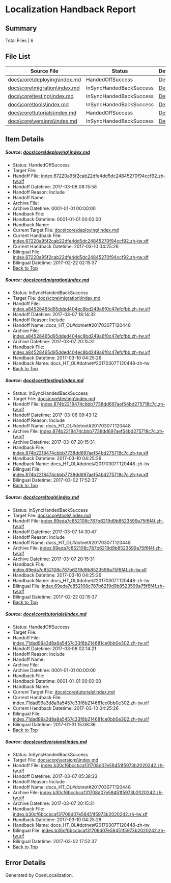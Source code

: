 # <a name='report-top'></a> Localization Handback Report

## Summary
 Total Files | 6

## File List
 Source File | Status | Details 
 ----------- | ------ | ------- 
 [docs\core\deploying\index.md](https://github.com/dotnet/docs/blob/91acc5f36294b02b28ab2f84381c9674b7c98d8d/docs/core/deploying/index.md) | HandedOffSuccess | [Details](#fb04ab4d7996e3213a247527745821aa1aa31f3234)
 [docs\core\migration\index.md](https://github.com/dotnet/docs/blob/f829714f545314daaa218b241008b5a2955ec589/docs/core/migration/index.md) | InSyncHandedBackSuccess | [Details](#5872201f705c07bf692d0dc7f962068632f6b54049)
 [docs\core\testing\index.md](https://github.com/dotnet/docs/blob/095ebad90e3f0b188d208d22f6f16b9552f8ea86/docs/core/testing/index.md) | InSyncHandedBackSuccess | [Details](#ca9d57a3ef3382c4957de5edb55959f1a3f13ee063)
 [docs\core\tools\index.md](https://github.com/dotnet/docs/blob/195664ae6409be02ca132900d9c513a7b412acd4/docs/core/tools/index.md) | InSyncHandedBackSuccess | [Details](#4e3137d8506342662d145481d5e9fde1d53b9ba393)
 [docs\core\tutorials\index.md](https://github.com/dotnet/docs/blob/9d770d008ff1223499de36b2b7b731d8ff6f0f2b/docs/core/tutorials/index.md) | HandedOffSuccess | [Details](#7b9279642d97868f155dfb1e5835bc941277085f101)
 [docs\core\versions\index.md](https://github.com/dotnet/docs/blob/519253bd6dc105afb138268c62347c29a6072fbb/docs/core/versions/index.md) | InSyncHandedBackSuccess | [Details](#7be49f3ac7a7806e631eacf5004343919654881e116)

## Item Details
##### <a name='fb04ab4d7996e3213a247527745821aa1aa31f3234'></a> Source: [docs\core\deploying\index.md](https://github.com/dotnet/docs/blob/91acc5f36294b02b28ab2f84381c9674b7c98d8d/docs/core/deploying/index.md)
* Status: HandedOffSuccess
* Target File: 
* Handoff File: [index.67220a95f2cab22dfe4dd5dc24845270f94ccf92.zh-tw.xlf](https://github.com/dotnet/docs.handoff/blob/f8ce0ddca1e2a94c89ef60e6939f83ada57a230b/ol-handoff/dotnet/docs.zh-tw/master/dotnet-core/index.67220a95f2cab22dfe4dd5dc24845270f94ccf92.zh-tw.xlf)
* Handoff Datetime: 2017-03-08 08:15:58
* Handoff Reason: Include
* Handoff Name: 
* Archive File: 
* Archive Datetime: 0001-01-01 00:00:00
* Handback File: 
* Handback Datetime: 0001-01-01 00:00:00
* Handback Name: 
* Current Target File: [docs\core\deploying\index.md](https://github.com/dotnet/docs.zh-tw/blob/b6daac07404ff8faf092ac5db2c506d0f2b0f6a5/docs/core/deploying/index.md)
* Current Handback File: [index.67220a95f2cab22dfe4dd5dc24845270f94ccf92.zh-tw.xlf](https://github.com/dotnet/docs.handback/blob/88b60267a0e5748de5a6f03696991c9556c647f4/ol-handback/dotnet/docs.zh-tw/master/dotnet-core/index.67220a95f2cab22dfe4dd5dc24845270f94ccf92.zh-tw.xlf)
* Current Handback Datetime: 2017-03-10 04:25:26
* Bilingual File: [index.67220a95f2cab22dfe4dd5dc24845270f94ccf92.zh-tw.xlf](https://github.com/dotnet/docs.handback/blob/63a204b0d3b8a657b40800181d0a0b059c42431c/ol-handback/dotnet/docs.zh-tw/master/dotnet-core/index.67220a95f2cab22dfe4dd5dc24845270f94ccf92.zh-tw.xlf)
* Bilingual Datetime: 2017-02-22 02:15:37
* [Back to Top](#report-top)

##### <a name='5872201f705c07bf692d0dc7f962068632f6b54049'></a> Source: [docs\core\migration\index.md](https://github.com/dotnet/docs/blob/f829714f545314daaa218b241008b5a2955ec589/docs/core/migration/index.md)
* Status: InSyncHandedBackSuccess
* Target File: [docs\core\migration\index.md](https://github.com/dotnet/docs.zh-tw/blob/b6daac07404ff8faf092ac5db2c506d0f2b0f6a5/docs/core/migration/index.md)
* Handoff File: [index.a84528465d95dded404ec8bd249a6f0c47efcfbb.zh-tw.xlf](https://github.com/dotnet/docs.handoff/blob/f7d7f2d5a06bad3f7051047df6284a4ce3c7ec0d/ol-handoff/dotnet/docs.zh-tw/master/dotnet-core/index.a84528465d95dded404ec8bd249a6f0c47efcfbb.zh-tw.xlf)
* Handoff Datetime: 2017-03-07 18:14:32
* Handoff Reason: Include
* Handoff Name: docs_HT_OL#dotnet#20170307T120448
* Archive File: [index.a84528465d95dded404ec8bd249a6f0c47efcfbb.zh-tw.xlf](https://github.com/dotnet/docs.handoff/blob/90cb85c80c23d524bb8dd16c302a63b496d0b4a2/ol-archive/dotnet/docs.zh-tw/master/dotnet-core/index.a84528465d95dded404ec8bd249a6f0c47efcfbb.zh-tw.xlf)
* Archive Datetime: 2017-03-07 20:15:31
* Handback File: [index.a84528465d95dded404ec8bd249a6f0c47efcfbb.zh-tw.xlf](https://github.com/dotnet/docs.handback/blob/88b60267a0e5748de5a6f03696991c9556c647f4/ol-handback/dotnet/docs.zh-tw/master/dotnet-core/index.a84528465d95dded404ec8bd249a6f0c47efcfbb.zh-tw.xlf)
* Handback Datetime: 2017-03-10 04:25:26
* Handback Name: docs_HT_OL#dotnet#20170307T120448-zh-tw
* [Back to Top](#report-top)

##### <a name='ca9d57a3ef3382c4957de5edb55959f1a3f13ee063'></a> Source: [docs\core\testing\index.md](https://github.com/dotnet/docs/blob/095ebad90e3f0b188d208d22f6f16b9552f8ea86/docs/core/testing/index.md)
* Status: InSyncHandedBackSuccess
* Target File: [docs\core\testing\index.md](https://github.com/dotnet/docs.zh-tw/blob/b6daac07404ff8faf092ac5db2c506d0f2b0f6a5/docs/core/testing/index.md)
* Handoff File: [index.874b2218474cbbb7738dd697aef54bd275718c7c.zh-tw.xlf](https://github.com/dotnet/docs.handoff/blob/d8e4af32a2a5e0db5f21738a9802a7a2d25a3932/ol-handoff/dotnet/docs.zh-tw/master/dotnet-core/index.874b2218474cbbb7738dd697aef54bd275718c7c.zh-tw.xlf)
* Handoff Datetime: 2017-03-06 09:43:12
* Handoff Reason: Include
* Handoff Name: docs_HT_OL#dotnet#20170307T120448
* Archive File: [index.874b2218474cbbb7738dd697aef54bd275718c7c.zh-tw.xlf](https://github.com/dotnet/docs.handoff/blob/90cb85c80c23d524bb8dd16c302a63b496d0b4a2/ol-archive/dotnet/docs.zh-tw/master/dotnet-core/index.874b2218474cbbb7738dd697aef54bd275718c7c.zh-tw.xlf)
* Archive Datetime: 2017-03-07 20:15:31
* Handback File: [index.874b2218474cbbb7738dd697aef54bd275718c7c.zh-tw.xlf](https://github.com/dotnet/docs.handback/blob/88b60267a0e5748de5a6f03696991c9556c647f4/ol-handback/dotnet/docs.zh-tw/master/dotnet-core/index.874b2218474cbbb7738dd697aef54bd275718c7c.zh-tw.xlf)
* Handback Datetime: 2017-03-10 04:25:26
* Handback Name: docs_HT_OL#dotnet#20170307T120448-zh-tw
* Bilingual File: [index.874b2218474cbbb7738dd697aef54bd275718c7c.zh-tw.xlf](https://github.com/dotnet/docs.handback/blob/c5655aab5185ffdbe699dd153a3a7c0118b21d2f/ol-handback/dotnet/docs.zh-tw/master/dotnet-core/index.874b2218474cbbb7738dd697aef54bd275718c7c.zh-tw.xlf)
* Bilingual Datetime: 2017-03-02 17:52:37
* [Back to Top](#report-top)

##### <a name='4e3137d8506342662d145481d5e9fde1d53b9ba393'></a> Source: [docs\core\tools\index.md](https://github.com/dotnet/docs/blob/195664ae6409be02ca132900d9c513a7b412acd4/docs/core/tools/index.md)
* Status: InSyncHandedBackSuccess
* Target File: [docs\core\tools\index.md](https://github.com/dotnet/docs.zh-tw/blob/b6daac07404ff8faf092ac5db2c506d0f2b0f6a5/docs/core/tools/index.md)
* Handoff File: [index.69eda7c852108c787b6219d9b8523599a75f6f4f.zh-tw.xlf](https://github.com/dotnet/docs.handoff/blob/db792a140a0d8ffe4432302984c4a4989476eaf5/ol-handoff/dotnet/docs.zh-tw/master/dotnet-core/index.69eda7c852108c787b6219d9b8523599a75f6f4f.zh-tw.xlf)
* Handoff Datetime: 2017-03-07 14:30:47
* Handoff Reason: Include
* Handoff Name: docs_HT_OL#dotnet#20170307T120448
* Archive File: [index.69eda7c852108c787b6219d9b8523599a75f6f4f.zh-tw.xlf](https://github.com/dotnet/docs.handoff/blob/90cb85c80c23d524bb8dd16c302a63b496d0b4a2/ol-archive/dotnet/docs.zh-tw/master/dotnet-core/index.69eda7c852108c787b6219d9b8523599a75f6f4f.zh-tw.xlf)
* Archive Datetime: 2017-03-07 20:15:31
* Handback File: [index.69eda7c852108c787b6219d9b8523599a75f6f4f.zh-tw.xlf](https://github.com/dotnet/docs.handback/blob/88b60267a0e5748de5a6f03696991c9556c647f4/ol-handback/dotnet/docs.zh-tw/master/dotnet-core/index.69eda7c852108c787b6219d9b8523599a75f6f4f.zh-tw.xlf)
* Handback Datetime: 2017-03-10 04:25:26
* Handback Name: docs_HT_OL#dotnet#20170307T120448-zh-tw
* Bilingual File: [index.69eda7c852108c787b6219d9b8523599a75f6f4f.zh-tw.xlf](https://github.com/dotnet/docs.handback/blob/63a204b0d3b8a657b40800181d0a0b059c42431c/ol-handback/dotnet/docs.zh-tw/master/dotnet-core/index.69eda7c852108c787b6219d9b8523599a75f6f4f.zh-tw.xlf)
* Bilingual Datetime: 2017-02-22 02:15:37
* [Back to Top](#report-top)

##### <a name='7b9279642d97868f155dfb1e5835bc941277085f101'></a> Source: [docs\core\tutorials\index.md](https://github.com/dotnet/docs/blob/9d770d008ff1223499de36b2b7b731d8ff6f0f2b/docs/core/tutorials/index.md)
* Status: HandedOffSuccess
* Target File: 
* Handoff File: [index.71dad99a3d8a9a5457c33f8b214681ce0bb0e302.zh-tw.xlf](https://github.com/dotnet/docs.handoff/blob/37071ea290713d1b5b772f32934e22d3e6f829f8/ol-handoff/dotnet/docs.zh-tw/master/dotnet-core/index.71dad99a3d8a9a5457c33f8b214681ce0bb0e302.zh-tw.xlf)
* Handoff Datetime: 2017-03-08 02:14:21
* Handoff Reason: Include
* Handoff Name: 
* Archive File: 
* Archive Datetime: 0001-01-01 00:00:00
* Handback File: 
* Handback Datetime: 0001-01-01 00:00:00
* Handback Name: 
* Current Target File: [docs\core\tutorials\index.md](https://github.com/dotnet/docs.zh-tw/blob/b6daac07404ff8faf092ac5db2c506d0f2b0f6a5/docs/core/tutorials/index.md)
* Current Handback File: [index.71dad99a3d8a9a5457c33f8b214681ce0bb0e302.zh-tw.xlf](https://github.com/dotnet/docs.handback/blob/88b60267a0e5748de5a6f03696991c9556c647f4/ol-handback/dotnet/docs.zh-tw/master/dotnet-core/index.71dad99a3d8a9a5457c33f8b214681ce0bb0e302.zh-tw.xlf)
* Current Handback Datetime: 2017-03-10 04:25:26
* Bilingual File: [index.71dad99a3d8a9a5457c33f8b214681ce0bb0e302.zh-tw.xlf](https://github.com/dotnet/docs.handback/blob/b7b70dca7fb5eef6795847d579b9be943eb00593/ol-handback/dotnet/docs.zh-tw/master/dotnet-core/index.71dad99a3d8a9a5457c33f8b214681ce0bb0e302.zh-tw.xlf)
* Bilingual Datetime: 2017-01-31 15:08:36
* [Back to Top](#report-top)

##### <a name='7be49f3ac7a7806e631eacf5004343919654881e116'></a> Source: [docs\core\versions\index.md](https://github.com/dotnet/docs/blob/519253bd6dc105afb138268c62347c29a6072fbb/docs/core/versions/index.md)
* Status: InSyncHandedBackSuccess
* Target File: [docs\core\versions\index.md](https://github.com/dotnet/docs.zh-tw/blob/b6daac07404ff8faf092ac5db2c506d0f2b0f6a5/docs/core/versions/index.md)
* Handoff File: [index.b30cf6bccbcaf31708d07e58451f5973b2020242.zh-tw.xlf](https://github.com/dotnet/docs.handoff/blob/840f3e2b118ed8ba7e86ce417e0c71de57db3de4/ol-handoff/dotnet/docs.zh-tw/master/dotnet-core/index.b30cf6bccbcaf31708d07e58451f5973b2020242.zh-tw.xlf)
* Handoff Datetime: 2017-03-07 05:38:23
* Handoff Reason: Include
* Handoff Name: docs_HT_OL#dotnet#20170307T120448
* Archive File: [index.b30cf6bccbcaf31708d07e58451f5973b2020242.zh-tw.xlf](https://github.com/dotnet/docs.handoff/blob/90cb85c80c23d524bb8dd16c302a63b496d0b4a2/ol-archive/dotnet/docs.zh-tw/master/dotnet-core/index.b30cf6bccbcaf31708d07e58451f5973b2020242.zh-tw.xlf)
* Archive Datetime: 2017-03-07 20:15:31
* Handback File: [index.b30cf6bccbcaf31708d07e58451f5973b2020242.zh-tw.xlf](https://github.com/dotnet/docs.handback/blob/88b60267a0e5748de5a6f03696991c9556c647f4/ol-handback/dotnet/docs.zh-tw/master/dotnet-core/index.b30cf6bccbcaf31708d07e58451f5973b2020242.zh-tw.xlf)
* Handback Datetime: 2017-03-10 04:25:26
* Handback Name: docs_HT_OL#dotnet#20170307T120448-zh-tw
* Bilingual File: [index.b30cf6bccbcaf31708d07e58451f5973b2020242.zh-tw.xlf](https://github.com/dotnet/docs.handback/blob/c5655aab5185ffdbe699dd153a3a7c0118b21d2f/ol-handback/dotnet/docs.zh-tw/master/dotnet-core/index.b30cf6bccbcaf31708d07e58451f5973b2020242.zh-tw.xlf)
* Bilingual Datetime: 2017-03-02 17:52:37
* [Back to Top](#report-top)


## Error Details

Generated by OpenLocalization.
